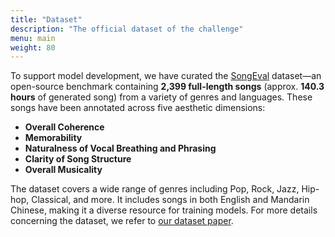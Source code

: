 ```yaml
---
title: "Dataset"
description: "The official dataset of the challenge"
menu: main
weight: 80
---
```


To support model development, we have curated the [SongEval](https://huggingface.co/datasets/ASLP-lab/SongEval) dataset—an open-source benchmark containing **2,399 full-length songs** (approx. **140.3 hours** of generated song) from a variety of genres and languages. These songs have been annotated across five aesthetic dimensions:
- **Overall Coherence**
- **Memorability**
- **Naturalness of Vocal Breathing and Phrasing**
- **Clarity of Song Structure**
- **Overall Musicality**

The dataset covers a wide range of genres including Pop, Rock, Jazz, Hip-hop, Classical, and more. It includes songs in both English and Mandarin Chinese, making it a diverse resource for training models. For more details concerning the dataset, we refer to [our dataset paper](https://arxiv.org/pdf/2505.10793).